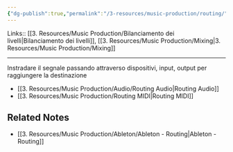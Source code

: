 ```yaml
---
{"dg-publish":true,"permalink":"/3-resources/music-production/routing/"}
---
```


Links:: [[3. Resources/Music Production/Bilanciamento dei livelli\|Bilanciamento dei livelli]], [[3. Resources/Music Production/Mixing\|3. Resources/Music Production/Mixing]]

---
Instradare il segnale passando attraverso dispositivi, input, output per raggiungere la destinazione

- [[3. Resources/Music Production/Audio/Routing Audio\|Routing Audio]]
- [[3. Resources/Music Production/Routing MIDI\|Routing MIDI]]



## Related Notes

- [[3. Resources/Music Production/Ableton/Ableton - Routing\|Ableton - Routing]]
